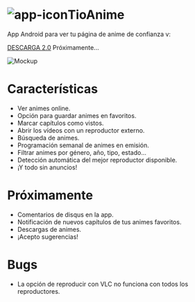 # ![app-icon](https://github.com/axiel7/TioAnime/blob/master/app/src/main/res/mipmap-mdpi/ic_launcher.png)TioAnime
App Android para ver tu página de anime de confianza v:

[DESCARGA 2.0](https://github.com/axiel7/TioAnime/releases/download/v2.0/TioAnime-v2.0.apk)
Próximamente...

![Mockup](https://github.com/axiel7/TioAnime/blob/master/tiomockup2.0-web.png)

# Características
* Ver animes online.
* Opción para guardar animes en favoritos.
* Marcar capítulos como vistos.
* Abrir los vídeos con un reproductor externo.
* Búsqueda de animes.
* Programación semanal de animes en emisión.
* Filtrar animes por género, año, tipo, estado...
* Detección automática del mejor reproductor disponible.
* ¡Y todo sin anuncios!
# Próximamente
* Comentarios de disqus en la app.
* Notificación de nuevos capítulos de tus animes favoritos.
* Descargas de animes.
* ¡Acepto sugerencias!
# Bugs
* La opción de reproducir con VLC no funciona con todos los reproductores.
